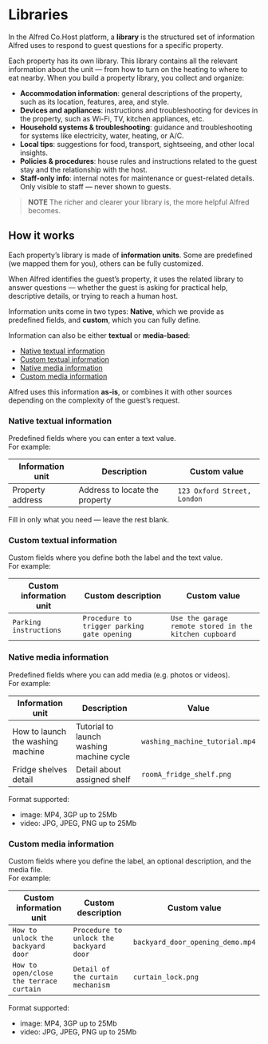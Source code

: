 # Libraries

In the Alfred Co.Host platform, a **library** is the structured set of information Alfred uses to respond to guest questions for a specific property.

Each property has its own library. This library contains all the relevant information about the unit — from how to turn on the heating to where to eat nearby. When you build a property library, you collect and organize:

- **Accommodation information**: general descriptions of the property, such as its location, features, area, and style.  
- **Devices and appliances**: instructions and troubleshooting for devices in the property, such as Wi-Fi, TV, kitchen appliances, etc.  
- **Household systems & troubleshooting**: guidance and troubleshooting for systems like electricity, water, heating, or A/C.  
- **Local tips**: suggestions for food, transport, sightseeing, and other local insights.  
- **Policies & procedures**: house rules and instructions related to the guest stay and the relationship with the host.  
- **Staff-only info**: internal notes for maintenance or guest-related details. Only visible to staff — never shown to guests.

> **NOTE** The richer and clearer your library is, the more helpful Alfred becomes.

## How it works

Each property’s library is made of **information units**. Some are predefined (we mapped them for you), others can be fully customized.

When Alfred identifies the guest’s property, it uses the related library to answer questions — whether the guest is asking for practical help, descriptive details, or trying to reach a human host.

Information units come in two types: **Native**, which we provide as predefined fields, and **custom**, which you can fully define.

Information can also be either **textual** or **media-based**:

- [Native textual information](#native-textual-information)
- [Custom textual information](#custom-textual-information)
- [Native media information](#native-media-information)
- [Custom media information](#custom-media-information)

Alfred uses this information **as-is**, or combines it with other sources depending on the complexity of the guest’s request.

### Native textual information

Predefined fields where you can enter a text value.  
For example:

|Information unit | Description | Custom value |
| --- | --- | --- |
| Property address | Address to locate the property | `123 Oxford Street, London` |

Fill in only what you need — leave the rest blank.

### Custom textual information
Custom fields where you define both the label and the text value.  
For example:

|Custom information unit | Custom description | Custom value |
| --- | --- | --- |
| `Parking instructions` | `Procedure to trigger parking gate opening` | `Use the garage remote stored in the kitchen cupboard` |

### Native media information

Predefined fields where you can add media (e.g. photos or videos).  
For example:

|Information unit | Description | Value |
| --- | --- | --- |
| How to launch the washing machine | Tutorial to launch washing machine cycle | `washing_machine_tutorial.mp4`|
| Fridge shelves detail | Detail about assigned shelf | `roomA_fridge_shelf.png` |

Format supported:
- image: MP4, 3GP up to 25Mb
- video: JPG, JPEG, PNG up to 25Mb

### Custom media information

Custom fields where you define the label, an optional description, and the media file.  
For example:

|Custom information unit | Custom description | Custom value |
| --- | --- |--- |
|`How to unlock the backyard door` | `Procedure to unlock the backyard door` | `backyard_door_opening_demo.mp4`
|`How to open/close the terrace curtain` | `Detail of the curtain mechanism` | `curtain_lock.png`| 

Format supported:
- image: MP4, 3GP up to 25Mb
- video: JPG, JPEG, PNG up to 25Mb
